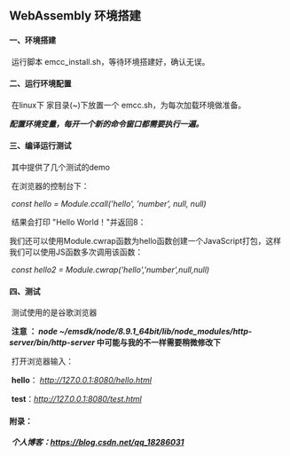 ## WebAssembly 环境搭建

#### 一、环境搭建

​	运行脚本 emcc_install.sh，等待环境搭建好，确认无误。

#### 二、运行环境配置

​	在linux下 家目录(~)下放置一个 emcc.sh，为每次加载环境做准备。

​	***配置环境变量，每开一个新的命令窗口都需要执行一遍。***

#### 三、编译运行测试

​	其中提供了几个测试的demo

​	在浏览器的控制台下：

​	*const hello = Module.ccall('hello', 'number', null, null)*

​	结果会打印 "Hello World！"并返回8：

​	我们还可以使用Module.cwrap函数为hello函数创建一个JavaScript打包，这样我们可以使用JS函数多次调用该函数：

​	*const hello2 = Module.cwrap('hello','number',null,null)*

#### 四、测试

​	测试使用的是谷歌浏览器

​	**注意 ： *node ~/emsdk/node/8.9.1_64bit/lib/node_modules/http-server/bin/http-server* 中可能与我的不一样需要稍微修改下**

​	打开浏览器输入：

​		**hello**： *http://127.0.0.1:8080/hello.html*

​		**test**：*http://127.0.0.1:8080/test.html*

#### 附录：

​	***个人博客：https://blog.csdn.net/qq_18286031***